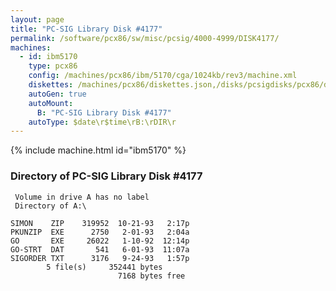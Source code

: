 ```yaml
---
layout: page
title: "PC-SIG Library Disk #4177"
permalink: /software/pcx86/sw/misc/pcsig/4000-4999/DISK4177/
machines:
  - id: ibm5170
    type: pcx86
    config: /machines/pcx86/ibm/5170/cga/1024kb/rev3/machine.xml
    diskettes: /machines/pcx86/diskettes.json,/disks/pcsigdisks/pcx86/diskettes.json
    autoGen: true
    autoMount:
      B: "PC-SIG Library Disk #4177"
    autoType: $date\r$time\rB:\rDIR\r
---
```


{% include machine.html id="ibm5170" %}

### Directory of PC-SIG Library Disk #4177

     Volume in drive A has no label
     Directory of A:\

    SIMON    ZIP    319952  10-21-93   2:17p
    PKUNZIP  EXE      2750   2-01-93   2:04a
    GO       EXE     26022   1-10-92  12:14p
    GO-STRT  DAT       541   6-01-93  11:07a
    SIGORDER TXT      3176   9-24-93   1:57p
            5 file(s)     352441 bytes
                            7168 bytes free
